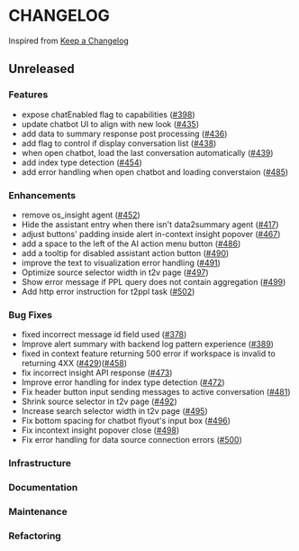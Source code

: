 # CHANGELOG

Inspired from [Keep a Changelog](https://keepachangelog.com/en/1.0.0/)

## Unreleased

### Features

- expose chatEnabled flag to capabilities ([#398](https://github.com/opensearch-project/dashboards-assistant/pull/398))
- update chatbot UI to align with new look ([#435](https://github.com/opensearch-project/dashboards-assistant/pull/435))
- add data to summary response post processing ([#436](https://github.com/opensearch-project/dashboards-assistant/pull/436))
- add flag to control if display conversation list ([#438](https://github.com/opensearch-project/dashboards-assistant/pull/438))
- when open chatbot, load the last conversation automatically ([#439](https://github.com/opensearch-project/dashboards-assistant/pull/439))
- add index type detection ([#454](https://github.com/opensearch-project/dashboards-assistant/pull/454))
- add error handling when open chatbot and loading converstaion ([#485](https://github.com/opensearch-project/dashboards-assistant/pull/485))

### Enhancements

- remove os_insight agent ([#452](https://github.com/opensearch-project/dashboards-assistant/pull/452))
- Hide the assistant entry when there isn't data2summary agent ([#417](https://github.com/opensearch-project/dashboards-assistant/pull/417))
- adjust buttons' padding inside alert in-context insight popover ([#467](https://github.com/opensearch-project/dashboards-assistant/pull/467))
- add a space to the left of the AI action menu button ([#486](https://github.com/opensearch-project/dashboards-assistant/pull/486))
- add a tooltip for disabled assistant action button ([#490](https://github.com/opensearch-project/dashboards-assistant/pull/490))
- improve the text to visualization error handling ([#491](https://github.com/opensearch-project/dashboards-assistant/pull/491))
- Optimize source selector width in t2v page ([#497](https://github.com/opensearch-project/dashboards-assistant/pull/497))
- Show error message if PPL query does not contain aggregation ([#499](https://github.com/opensearch-project/dashboards-assistant/pull/499))
- Add http error instruction for t2ppl task ([#502](https://github.com/opensearch-project/dashboards-assistant/pull/502))

### Bug Fixes

- fixed incorrect message id field used ([#378](https://github.com/opensearch-project/dashboards-assistant/pull/378))
- Improve alert summary with backend log pattern experience ([#389](https://github.com/opensearch-project/dashboards-assistant/pull/389))
- fixed in context feature returning 500 error if workspace is invalid to returning 4XX ([#429](https://github.com/opensearch-project/dashboards-assistant/pull/429))([#458](https://github.com/opensearch-project/dashboards-assistant/pull/458))
- fix incorrect insight API response ([#473](https://github.com/opensearch-project/dashboards-assistant/pull/473/files))
- Improve error handling for index type detection ([#472](https://github.com/opensearch-project/dashboards-assistant/pull/472))
- Fix header button input sending messages to active conversation ([#481](https://github.com/opensearch-project/dashboards-assistant/pull/481))
- Shrink source selector in t2v page ([#492](https://github.com/opensearch-project/dashboards-assistant/pull/492))
- Increase search selector width in t2v page ([#495](https://github.com/opensearch-project/dashboards-assistant/pull/495))
- Fix bottom spacing for chatbot flyout's input box ([#496](https://github.com/opensearch-project/dashboards-assistant/pull/496))
- Fix incontext insight popover close ([#498](https://github.com/opensearch-project/dashboards-assistant/pull/498))
- Fix error handling for data source connection errors ([#500](https://github.com/opensearch-project/dashboards-assistant/pull/500))

### Infrastructure

### Documentation

### Maintenance

### Refactoring
